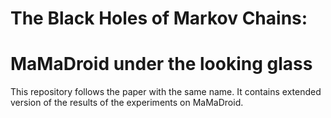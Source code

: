 # The Black Holes of Markov Chains:
# MaMaDroid under the looking glass


This repository follows the paper with the same name.
It contains extended version of the results of the experiments on MaMaDroid.
